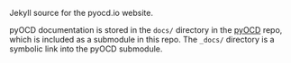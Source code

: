 Jekyll source for the pyocd.io website.

pyOCD documentation is stored in the `docs/` directory in the [pyOCD](/pyocd/pyOCD) repo, which is included as a submodule in this repo.
The `_docs/` directory is a symbolic link into the pyOCD submodule.

